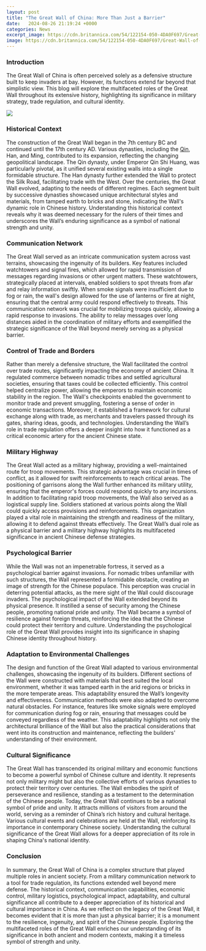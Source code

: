 ```yaml
---
layout: post
title: "The Great Wall of China: More Than Just a Barrier"
date:   2024-08-26 21:19:24 +0000
categories: News
excerpt_image: https://cdn.britannica.com/54/122154-050-4DA0F697/Great-Wall-of-China.jpg
image: https://cdn.britannica.com/54/122154-050-4DA0F697/Great-Wall-of-China.jpg
---
```


### Introduction
The Great Wall of China is often perceived solely as a defensive structure built to keep invaders at bay. However, its functions extend far beyond that simplistic view. This blog will explore the multifaceted roles of the Great Wall throughout its extensive history, highlighting its significance in military strategy, trade regulation, and cultural identity.

![](https://cdn.britannica.com/54/122154-050-4DA0F697/Great-Wall-of-China.jpg)
### Historical Context
The construction of the Great Wall began in the 7th century BC and continued until the 17th century AD. Various dynasties, including the [Qin](https://fr.edu.vn/en/Qin_dynasty), Han, and Ming, contributed to its expansion, reflecting the changing geopolitical landscape. The Qin dynasty, under Emperor Qin Shi Huang, was particularly pivotal, as it unified several existing walls into a single formidable structure. The Han dynasty further extended the Wall to protect the Silk Road, facilitating trade with the West.
Over the centuries, the Great Wall evolved, adapting to the needs of different regimes. Each segment built by successive dynasties showcased unique architectural styles and materials, from tamped earth to bricks and stone, indicating the Wall's dynamic role in Chinese history. Understanding this historical context reveals why it was deemed necessary for the rulers of their times and underscores the Wall’s enduring significance as a symbol of national strength and unity.
### Communication Network
The Great Wall served as an intricate communication system across vast terrains, showcasing the ingenuity of its builders. Key features included watchtowers and signal fires, which allowed for rapid transmission of messages regarding invasions or other urgent matters. These watchtowers, strategically placed at intervals, enabled soldiers to spot threats from afar and relay information swiftly.
When smoke signals were insufficient due to fog or rain, the wall's design allowed for the use of lanterns or fire at night, ensuring that the central army could respond effectively to threats. This communication network was crucial for mobilizing troops quickly, allowing a rapid response to invasions. The ability to relay messages over long distances aided in the coordination of military efforts and exemplified the strategic significance of the Wall beyond merely serving as a physical barrier.
### Control of Trade and Borders
Rather than merely a defensive structure, the Wall facilitated the control over trade routes, significantly impacting the economy of ancient China. It regulated commerce between nomadic tribes and settled agricultural societies, ensuring that taxes could be collected efficiently. This control helped centralize power, allowing the emperors to maintain economic stability in the region.
The Wall's checkpoints enabled the government to monitor trade and prevent smuggling, fostering a sense of order in economic transactions. Moreover, it established a framework for cultural exchange along with trade, as merchants and travelers passed through its gates, sharing ideas, goods, and technologies. Understanding the Wall’s role in trade regulation offers a deeper insight into how it functioned as a critical economic artery for the ancient Chinese state.
### Military Highway
The Great Wall acted as a military highway, providing a well-maintained route for troop movements. This strategic advantage was crucial in times of conflict, as it allowed for swift reinforcements to reach critical areas. The positioning of garrisons along the Wall further enhanced its military utility, ensuring that the emperor's forces could respond quickly to any incursions.
In addition to facilitating rapid troop movements, the Wall also served as a logistical supply line. Soldiers stationed at various points along the Wall could quickly access provisions and reinforcements. This organization played a vital role in maintaining the strength and readiness of the military, allowing it to defend against threats effectively. The Great Wall’s dual role as a physical barrier and a military highway highlights its multifaceted significance in ancient Chinese defense strategies.
### Psychological Barrier
While the Wall was not an impenetrable fortress, it served as a psychological barrier against invasions. For nomadic tribes unfamiliar with such structures, the Wall represented a formidable obstacle, creating an image of strength for the Chinese populace. This perception was crucial in deterring potential attacks, as the mere sight of the Wall could discourage invaders.
The psychological impact of the Wall extended beyond its physical presence. It instilled a sense of security among the Chinese people, promoting national pride and unity. The Wall became a symbol of resilience against foreign threats, reinforcing the idea that the Chinese could protect their territory and culture. Understanding the psychological role of the Great Wall provides insight into its significance in shaping Chinese identity throughout history.
### Adaptation to Environmental Challenges
The design and function of the Great Wall adapted to various environmental challenges, showcasing the ingenuity of its builders. Different sections of the Wall were constructed with materials that best suited the local environment, whether it was tamped earth in the arid regions or bricks in the more temperate areas. This adaptability ensured the Wall’s longevity and effectiveness.
Communication methods were also adapted to overcome natural obstacles. For instance, features like smoke signals were employed for communication during fog or rain, ensuring that messages could be conveyed regardless of the weather. This adaptability highlights not only the architectural brilliance of the Wall but also the practical considerations that went into its construction and maintenance, reflecting the builders' understanding of their environment.
### Cultural Significance
The Great Wall has transcended its original military and economic functions to become a powerful symbol of Chinese culture and identity. It represents not only military might but also the collective efforts of various dynasties to protect their territory over centuries. The Wall embodies the spirit of perseverance and resilience, standing as a testament to the determination of the Chinese people.
Today, the Great Wall continues to be a national symbol of pride and unity. It attracts millions of visitors from around the world, serving as a reminder of China’s rich history and cultural heritage. Various cultural events and celebrations are held at the Wall, reinforcing its importance in contemporary Chinese society. Understanding the cultural significance of the Great Wall allows for a deeper appreciation of its role in shaping China's national identity.
### Conclusion
In summary, the Great Wall of China is a complex structure that played multiple roles in ancient society. From a military communication network to a tool for trade regulation, its functions extended well beyond mere defense. The historical context, communication capabilities, economic control, military logistics, psychological impact, adaptability, and cultural significance all contribute to a deeper appreciation of its historical and cultural importance in China.
As we reflect on the legacy of the Great Wall, it becomes evident that it is more than just a physical barrier; it is a monument to the resilience, ingenuity, and spirit of the Chinese people. Exploring the multifaceted roles of the Great Wall enriches our understanding of its significance in both ancient and modern contexts, making it a timeless symbol of strength and unity.